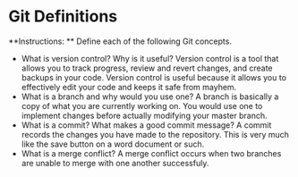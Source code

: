 # Git Definitions

**Instructions: ** Define each of the following Git concepts.

* What is version control?  Why is it useful?
Version control is a tool that allows you to track progress, review and revert changes, and create backups in your code. Version control is useful because it allows you to effectively edit your code and keeps it safe from mayhem.
* What is a branch and why would you use one?
A branch is basically a copy of what you are currently working on. You would use one to implement changes before actually modifying your master branch.
* What is a commit? What makes a good commit message?
A commit records the changes you have made to the repository. This is very much like the save button on a word document or such.
* What is a merge conflict?
A merge conflict occurs when two branches are unable to merge with one another successfuly.